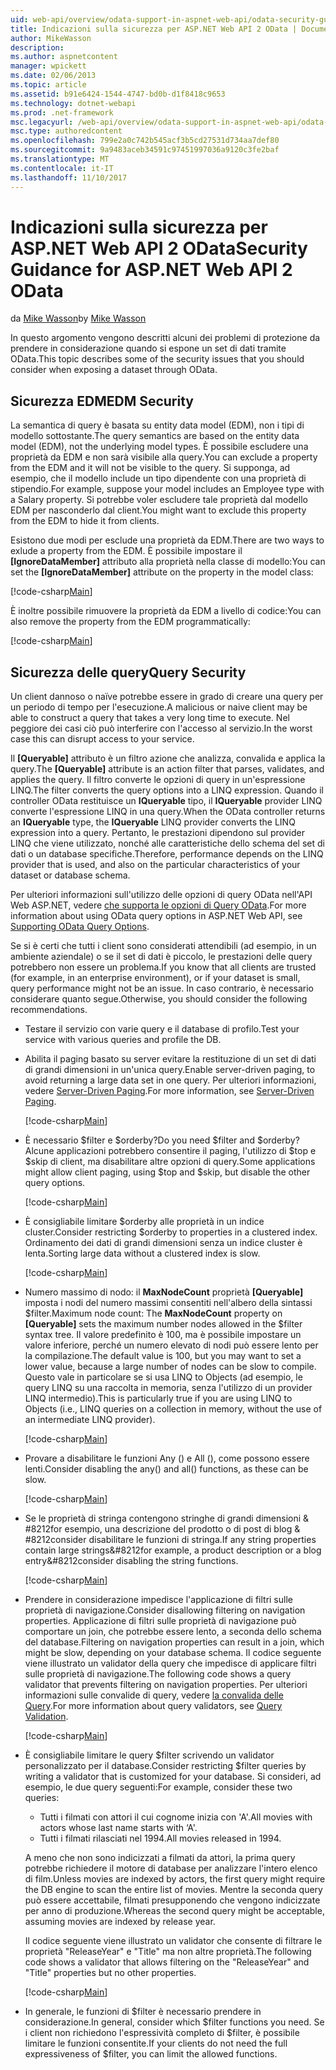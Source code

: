 ```yaml
---
uid: web-api/overview/odata-support-in-aspnet-web-api/odata-security-guidance
title: Indicazioni sulla sicurezza per ASP.NET Web API 2 OData | Documenti Microsoft
author: MikeWasson
description: 
ms.author: aspnetcontent
manager: wpickett
ms.date: 02/06/2013
ms.topic: article
ms.assetid: b91e6424-1544-4747-bd0b-d1f8418c9653
ms.technology: dotnet-webapi
ms.prod: .net-framework
msc.legacyurl: /web-api/overview/odata-support-in-aspnet-web-api/odata-security-guidance
msc.type: authoredcontent
ms.openlocfilehash: 799e2a0c742b545acf3b5cd27531d734aa7def80
ms.sourcegitcommit: 9a9483aceb34591c97451997036a9120c3fe2baf
ms.translationtype: MT
ms.contentlocale: it-IT
ms.lasthandoff: 11/10/2017
---
```

<a name="security-guidance-for-aspnet-web-api-2-odata"></a><span data-ttu-id="a7cc0-102">Indicazioni sulla sicurezza per ASP.NET Web API 2 OData</span><span class="sxs-lookup"><span data-stu-id="a7cc0-102">Security Guidance for ASP.NET Web API 2 OData</span></span>
====================
<span data-ttu-id="a7cc0-103">da [Mike Wasson](https://github.com/MikeWasson)</span><span class="sxs-lookup"><span data-stu-id="a7cc0-103">by [Mike Wasson](https://github.com/MikeWasson)</span></span>

<span data-ttu-id="a7cc0-104">In questo argomento vengono descritti alcuni dei problemi di protezione da prendere in considerazione quando si espone un set di dati tramite OData.</span><span class="sxs-lookup"><span data-stu-id="a7cc0-104">This topic describes some of the security issues that you should consider when exposing a dataset through OData.</span></span>

## <a name="edm-security"></a><span data-ttu-id="a7cc0-105">Sicurezza EDM</span><span class="sxs-lookup"><span data-stu-id="a7cc0-105">EDM Security</span></span>

<span data-ttu-id="a7cc0-106">La semantica di query è basata su entity data model (EDM), non i tipi di modello sottostante.</span><span class="sxs-lookup"><span data-stu-id="a7cc0-106">The query semantics are based on the entity data model (EDM), not the underlying model types.</span></span> <span data-ttu-id="a7cc0-107">È possibile escludere una proprietà da EDM e non sarà visibile alla query.</span><span class="sxs-lookup"><span data-stu-id="a7cc0-107">You can exclude a property from the EDM and it will not be visible to the query.</span></span> <span data-ttu-id="a7cc0-108">Si supponga, ad esempio, che il modello include un tipo dipendente con una proprietà di stipendio.</span><span class="sxs-lookup"><span data-stu-id="a7cc0-108">For example, suppose your model includes an Employee type with a Salary property.</span></span> <span data-ttu-id="a7cc0-109">Si potrebbe voler escludere tale proprietà dal modello EDM per nasconderlo dal client.</span><span class="sxs-lookup"><span data-stu-id="a7cc0-109">You might want to exclude this property from the EDM to hide it from clients.</span></span>

<span data-ttu-id="a7cc0-110">Esistono due modi per esclude una proprietà da EDM.</span><span class="sxs-lookup"><span data-stu-id="a7cc0-110">There are two ways to exlude a property from the EDM.</span></span> <span data-ttu-id="a7cc0-111">È possibile impostare il **[IgnoreDataMember]** attributo alla proprietà nella classe di modello:</span><span class="sxs-lookup"><span data-stu-id="a7cc0-111">You can set the **[IgnoreDataMember]** attribute on the property in the model class:</span></span>

[!code-csharp[Main](odata-security-guidance/samples/sample1.cs)]

<span data-ttu-id="a7cc0-112">È inoltre possibile rimuovere la proprietà da EDM a livello di codice:</span><span class="sxs-lookup"><span data-stu-id="a7cc0-112">You can also remove the property from the EDM programmatically:</span></span>

[!code-csharp[Main](odata-security-guidance/samples/sample2.cs)]

## <a name="query-security"></a><span data-ttu-id="a7cc0-113">Sicurezza delle query</span><span class="sxs-lookup"><span data-stu-id="a7cc0-113">Query Security</span></span>

<span data-ttu-id="a7cc0-114">Un client dannoso o naïve potrebbe essere in grado di creare una query per un periodo di tempo per l'esecuzione.</span><span class="sxs-lookup"><span data-stu-id="a7cc0-114">A malicious or naive client may be able to construct a query that takes a very long time to execute.</span></span> <span data-ttu-id="a7cc0-115">Nel peggiore dei casi ciò può interferire con l'accesso al servizio.</span><span class="sxs-lookup"><span data-stu-id="a7cc0-115">In the worst case this can disrupt access to your service.</span></span>

<span data-ttu-id="a7cc0-116">Il **[Queryable]** attributo è un filtro azione che analizza, convalida e applica la query.</span><span class="sxs-lookup"><span data-stu-id="a7cc0-116">The **[Queryable]** attribute is an action filter that parses, validates, and applies the query.</span></span> <span data-ttu-id="a7cc0-117">Il filtro converte le opzioni di query in un'espressione LINQ.</span><span class="sxs-lookup"><span data-stu-id="a7cc0-117">The filter converts the query options into a LINQ expression.</span></span> <span data-ttu-id="a7cc0-118">Quando il controller OData restituisce un **IQueryable** tipo, il **IQueryable** provider LINQ converte l'espressione LINQ in una query.</span><span class="sxs-lookup"><span data-stu-id="a7cc0-118">When the OData controller returns an **IQueryable** type, the **IQueryable** LINQ provider converts the LINQ expression into a query.</span></span> <span data-ttu-id="a7cc0-119">Pertanto, le prestazioni dipendono sul provider LINQ che viene utilizzato, nonché alle caratteristiche dello schema del set di dati o un database specifiche.</span><span class="sxs-lookup"><span data-stu-id="a7cc0-119">Therefore, performance depends on the LINQ provider that is used, and also on the particular characteristics of your dataset or database schema.</span></span>

<span data-ttu-id="a7cc0-120">Per ulteriori informazioni sull'utilizzo delle opzioni di query OData nell'API Web ASP.NET, vedere [che supporta le opzioni di Query OData](supporting-odata-query-options.md).</span><span class="sxs-lookup"><span data-stu-id="a7cc0-120">For more information about using OData query options in ASP.NET Web API, see [Supporting OData Query Options](supporting-odata-query-options.md).</span></span>

<span data-ttu-id="a7cc0-121">Se si è certi che tutti i client sono considerati attendibili (ad esempio, in un ambiente aziendale) o se il set di dati è piccolo, le prestazioni delle query potrebbero non essere un problema.</span><span class="sxs-lookup"><span data-stu-id="a7cc0-121">If you know that all clients are trusted (for example, in an enterprise environment), or if your dataset is small, query performance might not be an issue.</span></span> <span data-ttu-id="a7cc0-122">In caso contrario, è necessario considerare quanto segue.</span><span class="sxs-lookup"><span data-stu-id="a7cc0-122">Otherwise, you should consider the following recommendations.</span></span>

- <span data-ttu-id="a7cc0-123">Testare il servizio con varie query e il database di profilo.</span><span class="sxs-lookup"><span data-stu-id="a7cc0-123">Test your service with various queries and profile the DB.</span></span>
- <span data-ttu-id="a7cc0-124">Abilita il paging basato su server evitare la restituzione di un set di dati di grandi dimensioni in un'unica query.</span><span class="sxs-lookup"><span data-stu-id="a7cc0-124">Enable server-driven paging, to avoid returning a large data set in one query.</span></span> <span data-ttu-id="a7cc0-125">Per ulteriori informazioni, vedere [Server-Driven Paging](supporting-odata-query-options.md#server-paging).</span><span class="sxs-lookup"><span data-stu-id="a7cc0-125">For more information, see [Server-Driven Paging](supporting-odata-query-options.md#server-paging).</span></span> 

    [!code-csharp[Main](odata-security-guidance/samples/sample3.cs)]
- <span data-ttu-id="a7cc0-126">È necessario $filter e $orderby?</span><span class="sxs-lookup"><span data-stu-id="a7cc0-126">Do you need $filter and $orderby?</span></span> <span data-ttu-id="a7cc0-127">Alcune applicazioni potrebbero consentire il paging, l'utilizzo di $top e $skip di client, ma disabilitare altre opzioni di query.</span><span class="sxs-lookup"><span data-stu-id="a7cc0-127">Some applications might allow client paging, using $top and $skip, but disable the other query options.</span></span> 

    [!code-csharp[Main](odata-security-guidance/samples/sample4.cs)]
- <span data-ttu-id="a7cc0-128">È consigliabile limitare $orderby alle proprietà in un indice cluster.</span><span class="sxs-lookup"><span data-stu-id="a7cc0-128">Consider restricting $orderby to properties in a clustered index.</span></span> <span data-ttu-id="a7cc0-129">Ordinamento dei dati di grandi dimensioni senza un indice cluster è lenta.</span><span class="sxs-lookup"><span data-stu-id="a7cc0-129">Sorting large data without a clustered index is slow.</span></span> 

    [!code-csharp[Main](odata-security-guidance/samples/sample5.cs)]
- <span data-ttu-id="a7cc0-130">Numero massimo di nodo: il **MaxNodeCount** proprietà **[Queryable]** imposta i nodi del numero massimi consentiti nell'albero della sintassi $filter.</span><span class="sxs-lookup"><span data-stu-id="a7cc0-130">Maximum node count: The **MaxNodeCount** property on **[Queryable]** sets the maximum number nodes allowed in the $filter syntax tree.</span></span> <span data-ttu-id="a7cc0-131">Il valore predefinito è 100, ma è possibile impostare un valore inferiore, perché un numero elevato di nodi può essere lento per la compilazione.</span><span class="sxs-lookup"><span data-stu-id="a7cc0-131">The default value is 100, but you may want to set a lower value, because a large number of nodes can be slow to compile.</span></span> <span data-ttu-id="a7cc0-132">Questo vale in particolare se si usa LINQ to Objects (ad esempio, le query LINQ su una raccolta in memoria, senza l'utilizzo di un provider LINQ intermedio).</span><span class="sxs-lookup"><span data-stu-id="a7cc0-132">This is particularly true if you are using LINQ to Objects (i.e., LINQ queries on a collection in memory, without the use of an intermediate LINQ provider).</span></span> 

    [!code-csharp[Main](odata-security-guidance/samples/sample6.cs)]
- <span data-ttu-id="a7cc0-133">Provare a disabilitare le funzioni Any () e All (), come possono essere lenti.</span><span class="sxs-lookup"><span data-stu-id="a7cc0-133">Consider disabling the any() and all() functions, as these can be slow.</span></span> 

    [!code-csharp[Main](odata-security-guidance/samples/sample7.cs)]
- <span data-ttu-id="a7cc0-134">Se le proprietà di stringa contengono stringhe di grandi dimensioni & #8212for esempio, una descrizione del prodotto o di post di blog & #8212consider disabilitare le funzioni di stringa.</span><span class="sxs-lookup"><span data-stu-id="a7cc0-134">If any string properties contain large strings&#8212for example, a product description or a blog entry&#8212consider disabling the string functions.</span></span> 

    [!code-csharp[Main](odata-security-guidance/samples/sample8.cs)]
- <span data-ttu-id="a7cc0-135">Prendere in considerazione impedisce l'applicazione di filtri sulle proprietà di navigazione.</span><span class="sxs-lookup"><span data-stu-id="a7cc0-135">Consider disallowing filtering on navigation properties.</span></span> <span data-ttu-id="a7cc0-136">Applicazione di filtri sulle proprietà di navigazione può comportare un join, che potrebbe essere lento, a seconda dello schema del database.</span><span class="sxs-lookup"><span data-stu-id="a7cc0-136">Filtering on navigation properties can result in a join, which might be slow, depending on your database schema.</span></span> <span data-ttu-id="a7cc0-137">Il codice seguente viene illustrato un validator della query che impedisce di applicare filtri sulle proprietà di navigazione.</span><span class="sxs-lookup"><span data-stu-id="a7cc0-137">The following code shows a query validator that prevents filtering on navigation properties.</span></span> <span data-ttu-id="a7cc0-138">Per ulteriori informazioni sulle convalide di query, vedere [la convalida delle Query](supporting-odata-query-options.md#query-validation).</span><span class="sxs-lookup"><span data-stu-id="a7cc0-138">For more information about query validators, see [Query Validation](supporting-odata-query-options.md#query-validation).</span></span> 

    [!code-csharp[Main](odata-security-guidance/samples/sample9.cs)]
- <span data-ttu-id="a7cc0-139">È consigliabile limitare le query $filter scrivendo un validator personalizzato per il database.</span><span class="sxs-lookup"><span data-stu-id="a7cc0-139">Consider restricting $filter queries by writing a validator that is customized for your database.</span></span> <span data-ttu-id="a7cc0-140">Si consideri, ad esempio, le due query seguenti:</span><span class="sxs-lookup"><span data-stu-id="a7cc0-140">For example, consider these two queries:</span></span> 

    - <span data-ttu-id="a7cc0-141">Tutti i filmati con attori il cui cognome inizia con 'A'.</span><span class="sxs-lookup"><span data-stu-id="a7cc0-141">All movies with actors whose last name starts with ‘A'.</span></span>
    - <span data-ttu-id="a7cc0-142">Tutti i filmati rilasciati nel 1994.</span><span class="sxs-lookup"><span data-stu-id="a7cc0-142">All movies released in 1994.</span></span>

    <span data-ttu-id="a7cc0-143">A meno che non sono indicizzati a filmati da attori, la prima query potrebbe richiedere il motore di database per analizzare l'intero elenco di film.</span><span class="sxs-lookup"><span data-stu-id="a7cc0-143">Unless movies are indexed by actors, the first query might require the DB engine to scan the entire list of movies.</span></span> <span data-ttu-id="a7cc0-144">Mentre la seconda query può essere accettabile, filmati presupponendo che vengono indicizzate per anno di produzione.</span><span class="sxs-lookup"><span data-stu-id="a7cc0-144">Whereas the second query might be acceptable, assuming movies are indexed by release year.</span></span>

    <span data-ttu-id="a7cc0-145">Il codice seguente viene illustrato un validator che consente di filtrare le proprietà "ReleaseYear" e "Title" ma non altre proprietà.</span><span class="sxs-lookup"><span data-stu-id="a7cc0-145">The following code shows a validator that allows filtering on the "ReleaseYear" and "Title" properties but no other properties.</span></span>

    [!code-csharp[Main](odata-security-guidance/samples/sample10.cs)]
- <span data-ttu-id="a7cc0-146">In generale, le funzioni di $filter è necessario prendere in considerazione.</span><span class="sxs-lookup"><span data-stu-id="a7cc0-146">In general, consider which $filter functions you need.</span></span> <span data-ttu-id="a7cc0-147">Se i client non richiedono l'espressività completo di $filter, è possibile limitare le funzioni consentite.</span><span class="sxs-lookup"><span data-stu-id="a7cc0-147">If your clients do not need the full expressiveness of $filter, you can limit the allowed functions.</span></span>
